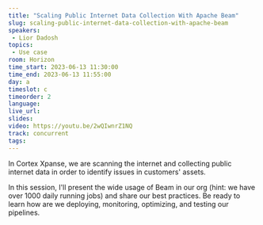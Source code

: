 ```yaml
---
title: "Scaling Public Internet Data Collection With Apache Beam"
slug: scaling-public-internet-data-collection-with-apache-beam
speakers:
 - Lior Dadosh
topics:
 - Use case
room: Horizon
time_start: 2023-06-13 11:30:00
time_end: 2023-06-13 11:55:00
day: a
timeslot: c
timeorder: 2
language: 
live_url: 
slides: 
video: https://youtu.be/2wQIwnrZ1NQ
track: concurrent
tags:
---
```


In Cortex Xpanse, we are scanning the internet and collecting public internet data in order to identify issues in customers' assets.
 
 In this session, I'll present the wide usage of Beam in our org (hint: we have over 1000 daily running jobs) and share our best practices. Be ready to learn how are we deploying, monitoring, optimizing, and testing our pipelines.